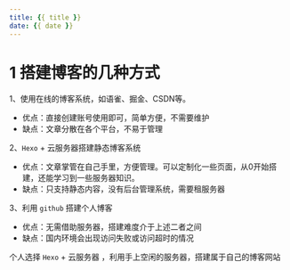 ```yaml
---
title: {{ title }}
date: {{ date }}
---
```

# 1 搭建博客的几种方式

1、使用在线的博客系统，如语雀、掘金、CSDN等。

- 优点：直接创建账号使用即可，简单方便，不需要维护
- 缺点：文章分散在各个平台，不易于管理

2、`Hexo` + 云服务器搭建静态博客系统

- 优点：文章掌管在自己手里，方便管理。可以定制化一些页面，从0开始搭建，还能学习到一些服务器知识。
- 缺点：只支持静态内容，没有后台管理系统，需要租服务器

3、利用 `github` 搭建个人博客

- 优点：无需借助服务器，搭建难度介于上述二者之间
- 缺点：国内环境会出现访问失败或访问超时的情况

个人选择 `Hexo` + 云服务器 ，利用手上空闲的服务器，搭建属于自己的博客网站
